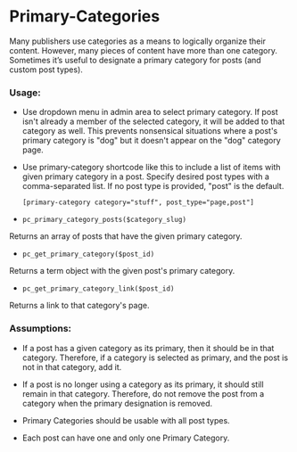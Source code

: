# Primary-Categories
Many publishers use categories as a means to logically organize their content. However, many pieces of content have more than one category. Sometimes it’s useful to designate a primary category for posts (and custom post types).

### Usage:

- Use dropdown menu in admin area to select primary category. If post isn't already a member of the selected category, it will be added to that category as well. This prevents nonsensical situations where a post's primary category is "dog" but it doesn't appear on the "dog" category page. 

- Use primary-category shortcode like this to include a list of items with given primary category in a post. Specify desired post types with a comma-separated list. If no post type is provided, "post" is the default. 

    `[primary-category category="stuff", post_type="page,post"]`
    
- `pc_primary_category_posts($category_slug)`  

Returns an array of posts that have the given primary category. 

- `pc_get_primary_category($post_id)`

Returns a term object with the given post's primary category.

- `pc_get_primary_category_link($post_id)`

Returns a link to that category's page.

### Assumptions:
- If a post has a given category as its primary, then it should be in that category. Therefore, if a category is selected as primary, and the post is not in that category, add it.

- If a post is no longer using a category as its primary, it should still remain in that category. Therefore, do not remove the post from a category when the primary designation is removed.

- Primary Categories should be usable with all post types. 

- Each post can have one and only one Primary Category. 
